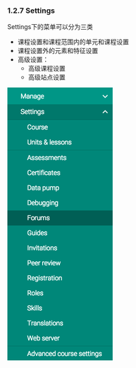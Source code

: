 ### 1.2.7 Settings

Settings下的菜单可以分为三类

- 课程设置和课程范围内的单元和课程设置
- 课程设置外的元素和特征设置
- 高级设置：
    * 高级课程设置
    * 高级站点设置 

![Settings](/images/chapter1/settings.png)